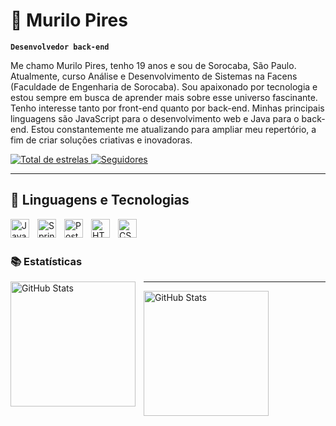 # 🤖 Murilo Pires

**`Desenvolvedor back-end`**

Me chamo Murilo Pires, tenho 19 anos e sou de Sorocaba, São Paulo. Atualmente, curso Análise e Desenvolvimento de Sistemas na Facens (Faculdade de Engenharia de Sorocaba). Sou apaixonado por tecnologia e estou sempre em busca de aprender mais sobre esse universo fascinante. Tenho interesse tanto por front-end quanto por back-end. Minhas principais linguagens são JavaScript para o desenvolvimento web e Java para o back-end. Estou constantemente me atualizando para ampliar meu repertório, a fim de criar soluções criativas e inovadoras.

<p align="left">
    <a href="https://github.com/Murilovers27?tab=repositories&sort=stargazers">
        <img 
            alt="Total de estrelas" 
            title="Total de estrelas GitHub" 
            src="https://custom-icon-badges.demolab.com/github/stars/Murilovers27?color=55960c&style=for-the-badge&labelColor=488207&logo=star&label=estrelas"
        />
    </a>
    <a href="https://github.com/Murilovers27?tab=followers">
        <img 
            alt="Seguidores" 
            title="Me siga no GitHub" 
            src="https://custom-icon-badges.demolab.com/github/followers/Murilovers27?color=236ad3&labelColor=1155ba&style=for-the-badge&logo=github&label=Seguidores&logoColor=white"
        />
    </a>
</p>

---
## 👾 Linguagens e Tecnologias
 
<img 
    align="left" 
    alt="Java" 
    title="Java" 
    width="30px" 
    style="padding-right: 10px;" 
    src="https://cdn.jsdelivr.net/gh/devicons/devicon@latest/icons/java/java-original.svg" 
/>
<img 
    align="left" 
    alt="Spring" 
    title="Spring"
    width="30px" 
    style="padding-right: 10px;" 
    src="https://cdn.jsdelivr.net/gh/devicons/devicon@latest/icons/spring/spring-original.svg"
/>
<img 
    align="left" 
    alt="PostgreSQL" 
    title="PostgreSQL"
    width="30px" 
    style="padding-right: 10px;" 
    src="https://cdn.jsdelivr.net/gh/devicons/devicon@latest/icons/postgresql/postgresql-plain.svg" 
/>
<img
    align="left"
    alt="HTML"
    title="HTML"
    width="30px"
    style="padding-right: 10px;"
    src="https://cdn.jsdelivr.net/gh/devicons/devicon@latest/icons/html5/html5-original.svg"
/>
<img
    align="left"
    alt="CSS"
    title="CSS"
    width="30px"
    style="padding-right: 10px;"
    src="https://cdn.jsdelivr.net/gh/devicons/devicon@latest/icons/css3/css3-original.svg"
/>
<br/>
<br/>

### 📚 Estatísticas

<p>
  <img 
    align="left" 
    alt="GitHub Stats" 
    height="200" 
    style="padding-right: 10px;" 
    src="https://github-readme-stats.vercel.app/api?username=Murilovers27&show_icons=true&theme=tokyonight&include_all_commits=true&locale=pt-br" 
  />

---

<img 
      align="left" 
      alt="GitHub Stats" 
      height="200" 
      src="https://github-readme-stats.vercel.app/api/top-langs/?username=Murilovers27&theme=tokyonight&layout=compact&custom_title=Tecnologias&langs_count=7" 
  />
</p>

